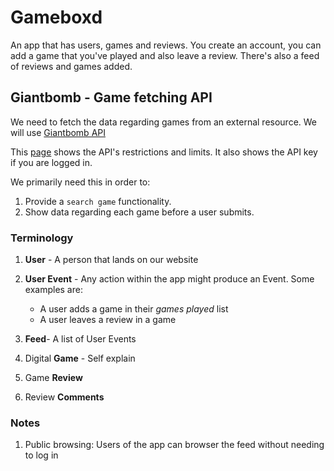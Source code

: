 # Gameboxd

An app that has users, games and reviews. You create an account, you can add a game that you've played and also leave a review. There's also a feed of reviews and games added.

## Giantbomb - Game fetching API

We need to fetch the data regarding games from an external resource. We will use [Giantbomb API](https://www.giantbomb.com/api/documentation)

This [page](https://www.giantbomb.com/api/) shows the API's restrictions and limits. It also shows the API key if you are logged in.

We primarily need this in order to:

1. Provide a `search game` functionality.
2. Show data regarding each game before a user submits.

### Terminology

1. **User** - A person that lands on our website
2. **User Event** - Any action within the app might produce an Event. Some examples are:

   - A user adds a game in their _games played_ list
   - A user leaves a review in a game

3. **Feed**- A list of User Events
4. Digital **Game** - Self explain
5. Game **Review**
6. Review **Comments**

### Notes

1. Public browsing: Users of the app can browser the feed without needing to log in

